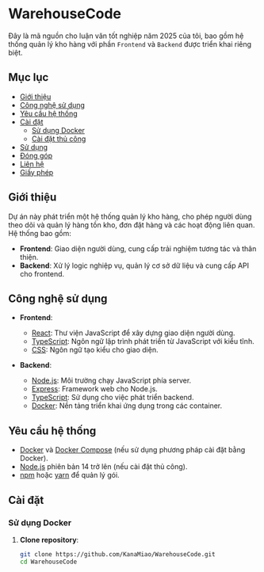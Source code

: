 # WarehouseCode

Đây là mã nguồn cho luận văn tốt nghiệp năm 2025 của tôi, bao gồm hệ thống quản lý kho hàng với phần `Frontend` và `Backend` được triển khai riêng biệt.

## Mục lục

- [Giới thiệu](#giới-thiệu)
- [Công nghệ sử dụng](#công-nghệ-sử-dụng)
- [Yêu cầu hệ thống](#yêu-cầu-hệ-thống)
- [Cài đặt](#cài-đặt)
  - [Sử dụng Docker](#sử-dụng-docker)
  - [Cài đặt thủ công](#cài-đặt-thủ-công)
- [Sử dụng](#sử-dụng)
- [Đóng góp](#đóng-góp)
- [Liên hệ](#liên-hệ)
- [Giấy phép](#giấy-phép)

## Giới thiệu

Dự án này phát triển một hệ thống quản lý kho hàng, cho phép người dùng theo dõi và quản lý hàng tồn kho, đơn đặt hàng và các hoạt động liên quan. Hệ thống bao gồm:

- **Frontend**: Giao diện người dùng, cung cấp trải nghiệm tương tác và thân thiện.
- **Backend**: Xử lý logic nghiệp vụ, quản lý cơ sở dữ liệu và cung cấp API cho frontend.

## Công nghệ sử dụng

- **Frontend**:
  - [React](https://reactjs.org/): Thư viện JavaScript để xây dựng giao diện người dùng.
  - [TypeScript](https://www.typescriptlang.org/): Ngôn ngữ lập trình phát triển từ JavaScript với kiểu tĩnh.
  - [CSS](https://developer.mozilla.org/en-US/docs/Web/CSS): Ngôn ngữ tạo kiểu cho giao diện.

- **Backend**:
  - [Node.js](https://nodejs.org/): Môi trường chạy JavaScript phía server.
  - [Express](https://expressjs.com/): Framework web cho Node.js.
  - [TypeScript](https://www.typescriptlang.org/): Sử dụng cho việc phát triển backend.
  - [Docker](https://www.docker.com/): Nền tảng triển khai ứng dụng trong các container.

## Yêu cầu hệ thống

- [Docker](https://www.docker.com/) và [Docker Compose](https://docs.docker.com/compose/) (nếu sử dụng phương pháp cài đặt bằng Docker).
- [Node.js](https://nodejs.org/) phiên bản 14 trở lên (nếu cài đặt thủ công).
- [npm](https://www.npmjs.com/) hoặc [yarn](https://yarnpkg.com/) để quản lý gói.

## Cài đặt

### Sử dụng Docker

1. **Clone repository**:

   ```bash
   git clone https://github.com/KanaMiao/WarehouseCode.git
   cd WarehouseCode

